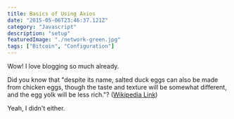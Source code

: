 ```yaml
---
title: Basics of Using Axios
date: "2015-05-06T23:46:37.121Z"
category: "Javascript"
description: "setup"
featuredImage: "./network-green.jpg"
tags: ["Bitcoin", "Configuration"]
---
```


Wow! I love blogging so much already.

Did you know that "despite its name, salted duck eggs can also be made from
chicken eggs, though the taste and texture will be somewhat different, and the
egg yolk will be less rich."?
([Wikipedia Link](http://en.wikipedia.org/wiki/Salted_duck_egg))

Yeah, I didn't either.
